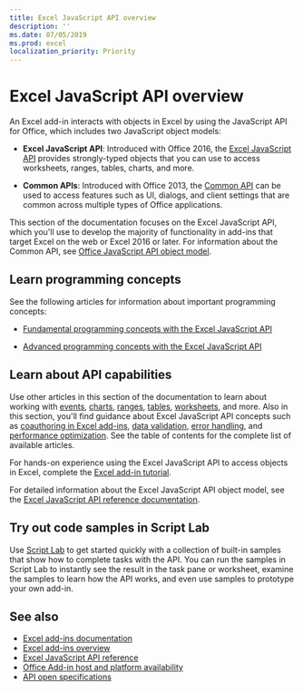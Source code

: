 ```yaml
---
title: Excel JavaScript API overview
description: ''
ms.date: 07/05/2019
ms.prod: excel
localization_priority: Priority
---
```


# Excel JavaScript API overview

An Excel add-in interacts with objects in Excel by using the JavaScript API for Office, which includes two JavaScript object models:

* **Excel JavaScript API**: Introduced with Office 2016, the [Excel JavaScript API](/javascript/api/excel) provides strongly-typed objects that you can use to access worksheets, ranges, tables, charts, and more. 

* **Common APIs**: Introduced with Office 2013, the [Common API](/javascript/api/office) can be used to access features such as UI, dialogs, and client settings that are common across multiple types of Office applications.

This section of the documentation focuses on the Excel JavaScript API, which you'll use to develop the majority of functionality in add-ins that target Excel on the web or Excel 2016 or later. For information about the Common API, see [Office JavaScript API object model](../develop/office-javascript-api-object-model.md). 

## Learn programming concepts

See the following articles for information about important programming concepts:
 
- [Fundamental programming concepts with the Excel JavaScript API](../../excel/excel-add-ins-core-concepts.md)

- [Advanced programming concepts with the Excel JavaScript API](../../excel/excel-add-ins-advanced-concepts.md)

## Learn about API capabilities

Use other articles in this section of the documentation to learn about working with [events](../../excel/excel-add-ins-events.md), [charts](../../excel/excel-add-ins-charts.md), [ranges](../../excel/excel-add-ins-ranges.md), [tables](../../excel/excel-add-ins-tables.md), [worksheets](../../excel/excel-add-ins-worksheets.md), and more. Also in this section, you'll find guidance about Excel JavaScript API concepts such as [coauthoring in Excel add-ins](../../excel/co-authoring-in-excel-add-ins.md), [data validation](../../excel/excel-add-ins-data-validation.md), [error handling](../../excel/excel-add-ins-error-handling.md), and [performance optimization](../../excel/performance.md). See the table of contents for the complete list of available articles.

For hands-on experience using the Excel JavaScript API to access objects in Excel, complete the [Excel add-in tutorial](../../tutorials/excel-tutorial.md). 

For detailed information about the Excel JavaScript API object model, see the [Excel JavaScript API reference documentation](/javascript/api/excel).

## Try out code samples in Script Lab

Use [Script Lab](../../overview/explore-with-script-lab.md) to get started quickly with a collection of built-in samples that show how to complete tasks with the API. You can run the samples in Script Lab to instantly see the result in the task pane or worksheet, examine the samples to learn how the API works, and even use samples to prototype your own add-in.

## See also

- [Excel add-ins documentation](../../excel/index.md)
- [Excel add-ins overview](../../excel/excel-add-ins-overview.md)
- [Excel JavaScript API reference](/javascript/api/excel)
- [Office Add-in host and platform availability](../../overview/office-add-in-availability.md)
- [API open specifications](../openspec/openspec.md)
